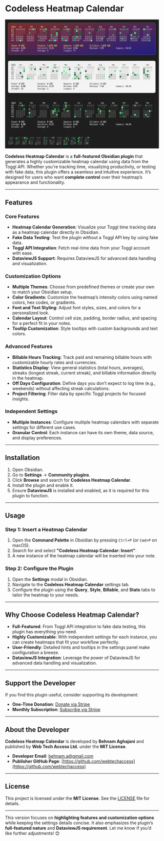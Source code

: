 # Codeless Heatmap Calendar

![Preview](doc/images/preview-001.jpg)

**Codeless Heatmap Calendar** is a **full-featured Obsidian plugin** that generates a highly customizable heatmap calendar using data from the Toggl API. Whether you're tracking time, visualizing productivity, or testing with fake data, this plugin offers a seamless and intuitive experience. It’s designed for users who want **complete control** over their heatmap’s appearance and functionality.

---

## Features

### Core Features
- **Heatmap Calendar Generation**: Visualize your Toggl time tracking data as a heatmap calendar directly in Obsidian.
- **Fake Data Testing**: Test the plugin without a Toggl API key by using fake data.
- **Toggl API Integration**: Fetch real-time data from your Toggl account with ease.
- **DataviewJS Support**: Requires DataviewJS for advanced data handling and visualization.

### Customization Options
- **Multiple Themes**: Choose from predefined themes or create your own to match your Obsidian setup.
- **Color Gradients**: Customize the heatmap’s intensity colors using named colors, hex codes, or gradients.
- **Font and Text Styling**: Adjust font styles, sizes, and colors for a personalized look.
- **Calendar Layout**: Control cell size, padding, border radius, and spacing for a perfect fit in your notes.
- **Tooltip Customization**: Style tooltips with custom backgrounds and text colors.

### Advanced Features
- **Billable Hours Tracking**: Track paid and remaining billable hours with customizable hourly rates and currencies.
- **Statistics Display**: View general statistics (total hours, averages), streaks (longest streak, current streak), and billable information directly in the heatmap.
- **Off Days Configuration**: Define days you don’t expect to log time (e.g., weekends) without affecting streak calculations.
- **Project Filtering**: Filter data by specific Toggl projects for focused insights.

### Independent Settings
- **Multiple Instances**: Configure multiple heatmap calendars with separate settings for different use cases.
- **Granular Control**: Each instance can have its own theme, data source, and display preferences.

---

## Installation

1. Open Obsidian.
2. Go to **Settings** → **Community plugins**.
3. Click **Browse** and search for **Codeless Heatmap Calendar**.
4. Install the plugin and enable it.
5. Ensure **DataviewJS** is installed and enabled, as it is required for this plugin to function.

---

## Usage

### Step 1: Insert a Heatmap Calendar
1. Open the **Command Palette** in Obsidian by pressing `Ctrl+P` (or `Cmd+P` on macOS).
2. Search for and select **"Codeless Heatmap Calendar: Insert"**.
3. A new instance of the heatmap calendar will be inserted into your note.

### Step 2: Configure the Plugin
1. Open the **Settings** modal in Obsidian.
2. Navigate to the **Codeless Heatmap Calendar** settings tab.
3. Configure the plugin using the **Query**, **Style**, **Billable**, and **Stats** tabs to tailor the heatmap to your needs.

---

## Why Choose Codeless Heatmap Calendar?

- **Full-Featured**: From Toggl API integration to fake data testing, this plugin has everything you need.
- **Highly Customizable**: With independent settings for each instance, you can create heatmaps that fit your workflow perfectly.
- **User-Friendly**: Detailed hints and tooltips in the settings panel make configuration a breeze.
- **DataviewJS Integration**: Leverage the power of DataviewJS for advanced data handling and visualization.

---

## Support the Developer

If you find this plugin useful, consider supporting its development:

- **One-Time Donation**: [Donate via Stripe](https://buy.stripe.com/00gaEM1lA7yF664fYY)
- **Monthly Subscription**: [Subscribe via Stripe](https://buy.stripe.com/14kbIQc0ebOVgKI9AB)

---

## About the Developer

**Codeless Heatmap Calendar** is developed by **Behnam Aghajani** and published by **Web Tech Access Ltd.** under the **MIT License**.

- **Developer Email**: behnam.a@gmail.com
- **Publisher GitHub Page**: [https://github.com/webtechaccess](https://github.com/webtechaccess)

---

## License

This project is licensed under the **MIT License**. See the [LICENSE](LICENSE) file for details.

---

This version focuses on **highlighting features and customization options** while keeping the settings details concise. It also emphasizes the plugin’s **full-featured nature** and **DataviewJS requirement**. Let me know if you’d like further adjustments! 😊
